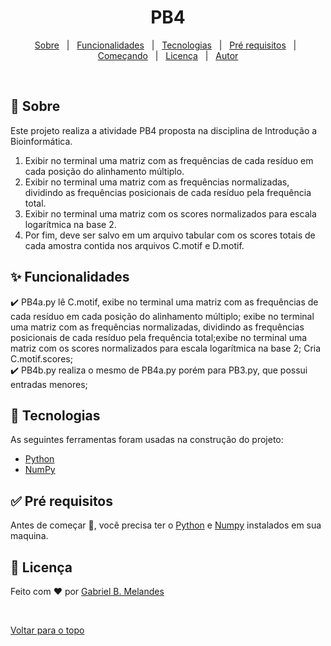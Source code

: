 <h1 align="center">PB4</h1>

<p align="center">
  <a href="#dart-sobre">Sobre</a> &#xa0; | &#xa0; 
  <a href="#sparkles-funcionalidades">Funcionalidades</a> &#xa0; | &#xa0;
  <a href="#rocket-tecnologias">Tecnologias</a> &#xa0; | &#xa0;
  <a href="#white_check_mark-pré-requesitos">Pré requisitos</a> &#xa0; | &#xa0;
  <a href="#checkered_flag-começando">Começando</a> &#xa0; | &#xa0;
  <a href="#memo-licença">Licença</a> &#xa0; | &#xa0;
  <a href="https://github.com/gbritom" target="_blank">Autor</a>
</p>

<br>

## :dart: Sobre ##

Este projeto realiza a atividade PB4 proposta na disciplina de Introdução a Bioinformática.

1. Exibir no terminal uma matriz com as frequências de cada resíduo em cada posição do alinhamento múltiplo.
2. Exibir no terminal uma matriz com as frequências normalizadas, dividindo as frequências posicionais de cada resíduo pela frequência total.
3. Exibir no terminal uma matriz com os scores normalizados para escala logarítmica na base 2.
4. Por fim, deve ser salvo em um arquivo tabular com os scores totais de cada amostra contida nos arquivos C.motif e D.motif.

## :sparkles: Funcionalidades ##

:heavy_check_mark: PB4a.py lê C.motif, exibe no terminal uma matriz com as frequências de cada resíduo em cada posição do alinhamento múltiplo; exibe no terminal uma matriz com as frequências normalizadas, dividindo as frequências posicionais de cada resíduo pela frequência total;exibe no terminal uma matriz com os scores normalizados para escala logarítmica na base 2; Cria C.motif.scores;\
:heavy_check_mark: PB4b.py realiza o mesmo de PB4a.py porém para PB3.py, que possui entradas menores;

## :rocket: Tecnologias ##

As seguintes ferramentas foram usadas na construção do projeto:

- [Python](https://www.python.org/)
- [NumPy](https://numpy.org/)

## :white_check_mark: Pré requisitos ##

Antes de começar :checkered_flag:, você precisa ter o [Python](https://www.python.org/) e [Numpy](https://numpy.org/) instalados em sua maquina.

## :memo: Licença ##

Feito com :heart: por <a href="https://github.com/gbritom" target="_blank">Gabriel B. Melandes</a>

&#xa0;

<a href="#top">Voltar para o topo</a>
